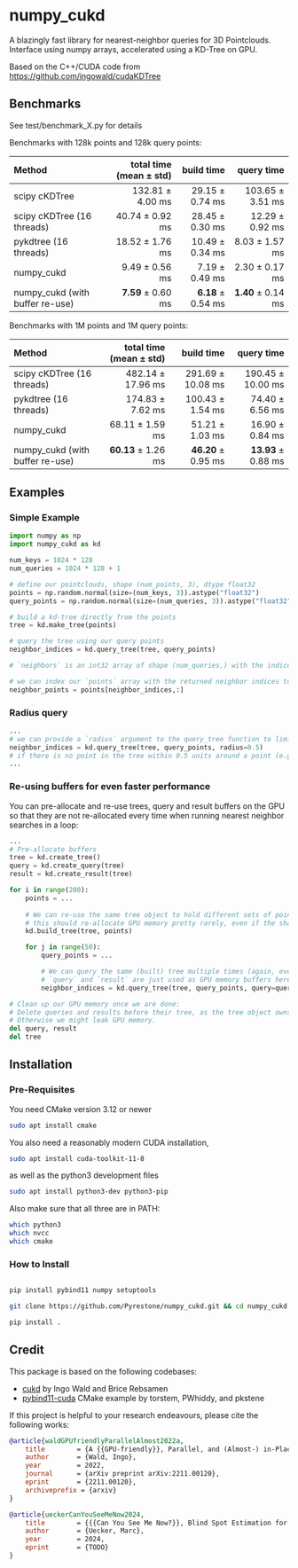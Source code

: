 # numpy_cukd

A blazingly fast library for nearest-neighbor queries for 3D Pointclouds.
Interface using numpy arrays, accelerated using a KD-Tree on GPU.

Based on the C++/CUDA code from https://github.com/ingowald/cudaKDTree

## Benchmarks

See test/benchmark_X.py for details

Benchmarks with 128k points and 128k query points:

|              Method             | total time (mean ± std) |     build time    |     query time     |
|:------------------------------- |------------------------:|------------------:|-------------------:|
| scipy cKDTree                   |        132.81 ± 4.00 ms |   29.15 ± 0.74 ms |   103.65 ± 3.51 ms |
| scipy cKDTree (16 threads)      |         40.74 ± 0.92 ms |   28.45 ± 0.30 ms |    12.29 ± 0.92 ms |
| pykdtree (16 threads)           |         18.52 ± 1.76 ms |   10.49 ± 0.34 ms |     8.03 ± 1.57 ms |
| numpy_cukd                      |          9.49 ± 0.56 ms |    7.19 ± 0.49 ms |     2.30 ± 0.17 ms |
| numpy_cukd (with buffer re-use) |      **7.59** ± 0.60 ms |**6.18** ± 0.54 ms | **1.40** ± 0.14 ms |

Benchmarks with 1M points and 1M query points:

|              Method             | total time (mean ± std) |      build time     |      query time      |
|:------------------------------- |------------------------:|--------------------:|---------------------:|
| scipy cKDTree (16 threads)      |       482.14 ± 17.96 ms |   291.69 ± 10.08 ms |    190.45 ± 10.00 ms |
| pykdtree (16 threads)           |        174.83 ± 7.62 ms |    100.43 ± 1.54 ms |      74.40 ± 6.56 ms |
| numpy_cukd                      |         68.11 ± 1.59 ms |     51.21 ± 1.03 ms |      16.90 ± 0.84 ms |
| numpy_cukd (with buffer re-use) |     **60.13** ± 1.26 ms | **46.20** ± 0.95 ms |  **13.93** ± 0.88 ms |

## Examples

### Simple Example
```python
import numpy as np
import numpy_cukd as kd

num_keys = 1024 * 128
num_queries = 1024 * 128 + 1

# define our pointclouds, shape (num_points, 3), dtype float32
points = np.random.normal(size=(num_keys, 3)).astype("float32")
query_points = np.random.normal(size=(num_queries, 3)).astype("float32")

# build a kd-tree directly from the points
tree = kd.make_tree(points)

# query the tree using our query points
neighbor_indices = kd.query_tree(tree, query_points)

# `neighbors` is an int32 array of shape (num_queries,) with the indices of the nearest point in `points` for each point in query_points

# we can index our `points` array with the returned neighbor indices to get the actual neighbor points, as an array of shape (num_queries, 3):
neighbor_points = points[neighbor_indices,:]
```
### Radius query
```python
...
# we can provide a `radius` argument to the query_tree function to limit the query radius.
neighbor_indices = kd.query_tree(tree, query_points, radius=0.5)
# if there is no point in the tree within 0.5 units around a point (e.g. query_points[i]), the resulting neighbor index (neighbor_indices[i]) value will be -1
...

```

### Re-using buffers for even faster performance
You can pre-allocate and re-use trees, query and result buffers on the GPU so that they are not re-allocated every time when running nearest neighbor searches in a loop:

```python
...
# Pre-allocate buffers
tree = kd.create_tree()
query = kd.create_query(tree)
result = kd.create_result(tree)

for i in range(200):
    points = ...
    
    # We can re-use the same tree object to hold different sets of points (even with different shape.)
    # this should re-allocate GPU memory pretty rarely, even if the shape differs every time.
    kd.build_tree(tree, points)

    for j in range(50):
        query_points = ...

        # We can query the same (built) tree multiple times (again, even with different query_points shapes).
        # `query` and `result` are just used as GPU memory buffers here. Their previous contents are overwritten every time by query_points. 
        neighbor_indices = kd.query_tree(tree, query_points, query=query, result=result)

# Clean up our GPU memory once we are done:
# Delete queries and results before their tree, as the tree object owns the cuda stream.
# Otherwise we might leak GPU memory.
del query, result
del tree

```

## Installation

### Pre-Requisites

You need CMake version 3.12 or newer
```bash
sudo apt install cmake
```
You also need a reasonably modern CUDA installation,
```bash
sudo apt install cuda-toolkit-11-8
```
as well as the python3 development files
```bash
sudo apt install python3-dev python3-pip
```

Also make sure that all three are in PATH:
```bash
which python3
which nvcc
which cmake
```

### How to Install

```bash

pip install pybind11 numpy setuptools

git clone https://github.com/Pyrestone/numpy_cukd.git && cd numpy_cukd

pip install .

```

## Credit
This package is based on the following codebases:
* [cukd](https://github.com/ingowald/cudaKDTree) by Ingo Wald and Brice Rebsamen
* [pybind11-cuda](https://github.com/pkestene/pybind11-cuda) CMake example by torstem, PWhiddy, and pkstene

If this project is helpful to your research endeavours, please cite the following works:
```bibtex
@article{waldGPUfriendlyParallelAlmost2022a,
    title        = {A {{GPU-friendly}}, Parallel, and (Almost-) in-Place Algorithm for Building Left-Balanced Kd-{{Trees}}},
    author       = {Wald, Ingo},
    year         = 2022,
    journal      = {arXiv preprint arXiv:2211.00120},
    eprint       = {2211.00120},
    archiveprefix = {arxiv}
}

@article{ueckerCanYouSeeMeNow2024,
    title        = {{{Can You See Me Now?}}, Blind Spot Estimation for Autonomous Vehicles using Scenario-Based Simulation with Random Reference Sensors},
    author       = {Uecker, Marc},
    year         = 2024,
    eprint       = {TODO}
}
```
